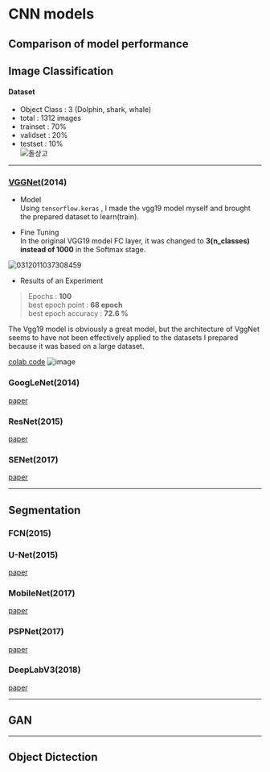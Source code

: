 # CNN models
 Comparison of model performance
--------------------------------------------------------------------------------------------------------------------------------------------------------------

## Image Classification

#### Dataset   
+ Object Class : 3 (Dolphin, shark, whale)   
+ total : 1312 images   
+ trainset : 70%   
+ validset : 20%   
+ testset : 10%   
![돌상고](https://user-images.githubusercontent.com/104747868/224483448-880732f0-bbe5-40de-9317-0a134e3498da.jpg)

--------------------------------------------------------------------------------------------------------------------------------------------------------------

### [VGGNet](https://arxiv.org/pdf/1409.1556.pdf)(2014)   

+ Model   
Using ```tensorflow.keras``` , I made the vgg19 model myself and brought the prepared dataset to learn(train).

+ Fine Tuning   
In the original VGG19 model FC layer, it was changed to **3(n_classes) instead of 1000** in the Softmax stage.   

![0312011037308459](https://user-images.githubusercontent.com/104747868/224495143-30c14185-0a50-4453-b031-03be02aafb69.jpg)   

+ Results of an Experiment   
> Epochs : **100**   
> best epoch point : **68 epoch**   
> best epoch accuracy : **72.6 %**   

The Vgg19 model is obviously a great model, but the architecture of VggNet seems to have not been effectively applied to the datasets I prepared because it was based on a large dataset.   

[colab code](https://github.com/WestChaeVI/CNN-models/blob/main/models/VGGnet(72_6%25).ipynb)
![image](https://user-images.githubusercontent.com/104747868/224492827-2ec7913c-7eb0-4da5-b125-83ef8dd4916d.png)


### **GoogLeNet(2014)**
[paper](https://arxiv.org/pdf/1409.4842.pdf)


### **ResNet(2015)**
[paper](https://arxiv.org/pdf/1512.03385.pdf)


### **SENet(2017)**
[paper](https://arxiv.org/pdf/1709.01507.pdf)


--------------------------------------------------------------------------------------------------------------------------------------------------------------

## Segmentation

### **FCN(2015)**


### **U-Net(2015)**
[paper](https://arxiv.org/pdf/1505.04597.pdf)

### **MobileNet(2017)**
[paper](https://arxiv.org/pdf/1704.04861.pdf)

### **PSPNet(2017)**
[paper](https://arxiv.org/pdf/1612.01105.pdf)

### **DeepLabV3(2018)**
[paper](https://arxiv.org/pdf/1802.02611.pdf)


--------------------------------------------------------------------------------------------------------------------------------------------------------------

## GAN

--------------------------------------------------------------------------------------------------------------------------------------------------------------

## Object Dictection




